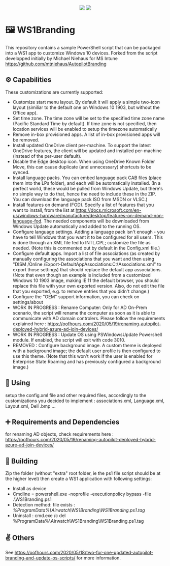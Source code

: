 <p align="center">
  <a href="https://github.com/gvillant/WS1Branding/releases"><img src="https://img.shields.io/github/release/gvillant/WS1Branding?style=plastic"></a>
  <a href="https://github.com/gvillant/WS1Branding/releases"><img src="https://img.shields.io/github/release-date/gvillant/WS1Branding?style=plastic"></a>
  </p>

# 🖼️ WS1Branding
This repository contains a sample PowerShell script that can be packaged into a WS1 app to customize Windows 10 devices.
Forked from the script developped initially by Michael Niehaus for MS Intune https://github.com/mtniehaus/AutopilotBranding

## ⚙️ Capabilities
These customizations are currently supported:

- Customize start menu layout. By default it will apply a simple two-icon layout (similiar to the default one on Windows 10 1903, but without the Office app).
- Set time zone. The time zone will be set to the specified time zone name (Pacific Standard Time by default). If time zone is not specified, then location services will be enabled to setup the timezone automatically
- Remove in-box provisioned apps. A list of in-box provisioned apps will be removed.
- Install updated OneDrive client per-machine. To support the latest OneDrive features, the client will be updated and installed per-machine (instead of the per-user default).
- Disable the Edge desktop icon. When using OneDrive Known Folder Move, this can cause duplicate (and unnecessary) shortcuts to be synced.
- Install language packs. You can embed language pack CAB files (place them into the LPs folder), and each will be automatically installed. (In a perfect world, these would be pulled from Windows Update, but there's no simple way to do that, hence the need to include these in the ZIP. You can download the language pack ISO from MSDN or VLSC.)
- Install features on demand (FOD). Specify a list of features that you want to install, from the list at https://docs.microsoft.com/en-us/windows-hardware/manufacture/desktop/features-on-demand-non-language-fod. The needed components will be downloaded from Windows Update automatically and added to the running OS.
- Configure language settings. Adding a language pack isn't enough - you have to tell Windows that you want it to be configured for all users. This is done through an XML file fed to INTL.CPL; customize the file as needed. (Note this is commented out by default in the Config.xml file.)
- Configure default apps. Import a list of file associations (as created by manually configuring the associations that you want and then using "DISM /Online /Export-DefaultAppAssociations:C:\Associations.xml" to export those settings) that should replace the default app associations. (Note that even though an example is included from a customized Windows 10 1903 image, making IE 11 the default browser, you should replace this file with your own exported version. Also, do not edit the file that you exported, e.g. to remove entries that you didn't change.)
- Configure the "OEM" support information, you can check on settings/about
- WORK IN PROGRESS : Rename Computer: Only for AD On-Prem scenario, the script will rename the computer as soon as it is able to communicate with AD domain controlers. Please follow the requirements explained here : https://oofhours.com/2020/05/19/renaming-autopilot-deployed-hybrid-azure-ad-join-devices/
- WORK IN PROGRESS : Update OS using PSWindowsUpdate Powershell module. If enabled, the script will exit with code 3010. 
- REMOVED : Configure background image. A custom theme is deployed with a background image; the default user profile is then configured to use this theme. (Note that this won't work if the user is enabled for Enterprise State Roaming and has previously configured a background image.)

## 📲 Using
setup the config.xml file and other required files, accordingly to the customizations you decided to implement : associations.xml, Language.xml, Layout.xml, Dell .bmp ...  

## ➕ Requirements and Dependencies
for renaming AD objects, check requirements here : https://oofhours.com/2020/05/19/renaming-autopilot-deployed-hybrid-azure-ad-join-devices/

## 💾 Building
Zip the folder (without "extra" root folder, ie the ps1 file script should be at the higher level) then create a WS1 application with following settings:
- Install as device
- Cmdline = powershell.exe -noprofile -executionpolicy bypass -file .\WS1Branding.ps1
- Detection method: file exists : *%ProgramData%\Airwatch\WS1Branding\WS1Branding.ps1.tag*
- Uninstall : cmd.exe /c del %ProgramData%\Airwatch\WS1Branding\WS1Branding.ps1.tag

## ✌ Others 
See https://oofhours.com/2020/05/18/two-for-one-updated-autopilot-branding-and-update-os-scripts/ for more information.
